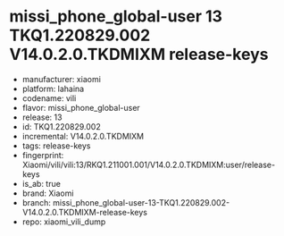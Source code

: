 # missi_phone_global-user 13 TKQ1.220829.002 V14.0.2.0.TKDMIXM release-keys
- manufacturer: xiaomi
- platform: lahaina
- codename: vili
- flavor: missi_phone_global-user
- release: 13
- id: TKQ1.220829.002
- incremental: V14.0.2.0.TKDMIXM
- tags: release-keys
- fingerprint: Xiaomi/vili/vili:13/RKQ1.211001.001/V14.0.2.0.TKDMIXM:user/release-keys
- is_ab: true
- brand: Xiaomi
- branch: missi_phone_global-user-13-TKQ1.220829.002-V14.0.2.0.TKDMIXM-release-keys
- repo: xiaomi_vili_dump
